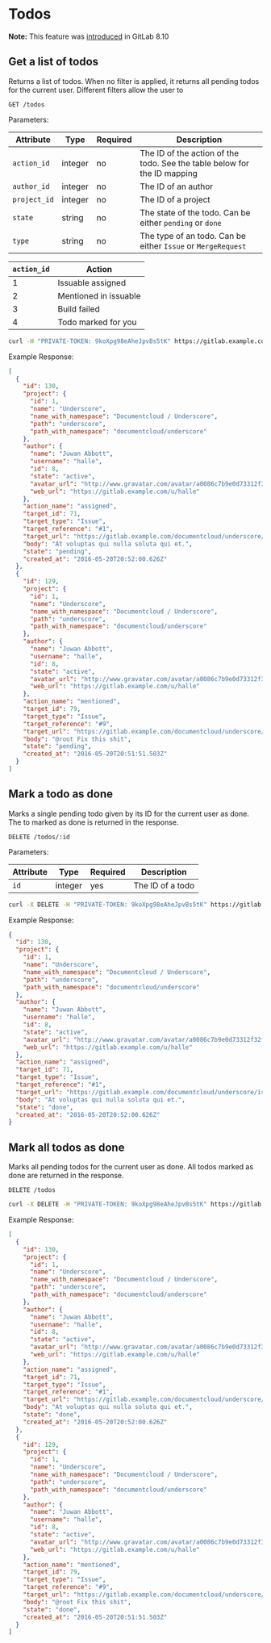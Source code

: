 # Todos

**Note:** This feature was [introduced][ce-3188] in GitLab 8.10

## Get a list of todos

Returns a list of todos. When no filter is applied, it returns all pending todos
for the current user. Different filters allow the user to

```
GET /todos
```

Parameters:

| Attribute | Type | Required | Description |
| --------- | ---- | -------- | ----------- |
| `action_id` | integer | no | The ID of the action of the todo. See the table below for the ID mapping |
| `author_id` | integer | no | The ID of an author |
| `project_id` | integer | no | The ID of a project |
| `state` | string | no | The state of the todo. Can be either `pending` or `done` |
| `type` | string | no | The type of an todo. Can be either `Issue` or `MergeRequest` |

| `action_id` | Action |
| ----------- | ------ |
| 1           | Issuable assigned |
| 2           | Mentioned in issuable |
| 3           | Build failed |
| 4           | Todo marked for you |


```bash
curl -H "PRIVATE-TOKEN: 9koXpg98eAheJpvBs5tK" https://gitlab.example.com/api/v3/todos
```

Example Response:

```json
[
  {
    "id": 130,
    "project": {
      "id": 1,
      "name": "Underscore",
      "name_with_namespace": "Documentcloud / Underscore",
      "path": "underscore",
      "path_with_namespace": "documentcloud/underscore"
    },
    "author": {
      "name": "Juwan Abbott",
      "username": "halle",
      "id": 8,
      "state": "active",
      "avatar_url": "http://www.gravatar.com/avatar/a0086c7b9e0d73312f32ff745fdcb43e?s=80&d=identicon",
      "web_url": "https://gitlab.example.com/u/halle"
    },
    "action_name": "assigned",
    "target_id": 71,
    "target_type": "Issue",
    "target_reference": "#1",
    "target_url": "https://gitlab.example.com/documentcloud/underscore/issues/1",
    "body": "At voluptas qui nulla soluta qui et.",
    "state": "pending",
    "created_at": "2016-05-20T20:52:00.626Z"
  },
  {
    "id": 129,
    "project": {
      "id": 1,
      "name": "Underscore",
      "name_with_namespace": "Documentcloud / Underscore",
      "path": "underscore",
      "path_with_namespace": "documentcloud/underscore"
    },
    "author": {
      "name": "Juwan Abbott",
      "username": "halle",
      "id": 8,
      "state": "active",
      "avatar_url": "http://www.gravatar.com/avatar/a0086c7b9e0d73312f32ff745fdcb43e?s=80&d=identicon",
      "web_url": "https://gitlab.example.com/u/halle"
    },
    "action_name": "mentioned",
    "target_id": 79,
    "target_type": "Issue",
    "target_reference": "#9",
    "target_url": "https://gitlab.example.com/documentcloud/underscore/issues/9#note_959",
    "body": "@root Fix this shit",
    "state": "pending",
    "created_at": "2016-05-20T20:51:51.503Z"
  }
]
```

## Mark a todo as done

Marks a single pending todo given by its ID for the current user as done. The to
marked as done is returned in the response.

```
DELETE /todos/:id
```

Parameters:

| Attribute | Type | Required | Description |
| --------- | ---- | -------- | ----------- |
| `id` | integer | yes | The ID of a todo |

```bash
curl -X DELETE -H "PRIVATE-TOKEN: 9koXpg98eAheJpvBs5tK" https://gitlab.example.com/api/v3/todos/130
```

Example Response:

```json
{
  "id": 130,
  "project": {
    "id": 1,
    "name": "Underscore",
    "name_with_namespace": "Documentcloud / Underscore",
    "path": "underscore",
    "path_with_namespace": "documentcloud/underscore"
  },
  "author": {
    "name": "Juwan Abbott",
    "username": "halle",
    "id": 8,
    "state": "active",
    "avatar_url": "http://www.gravatar.com/avatar/a0086c7b9e0d73312f32ff745fdcb43e?s=80&d=identicon",
    "web_url": "https://gitlab.example.com/u/halle"
  },
  "action_name": "assigned",
  "target_id": 71,
  "target_type": "Issue",
  "target_reference": "#1",
  "target_url": "https://gitlab.example.com/documentcloud/underscore/issues/1",
  "body": "At voluptas qui nulla soluta qui et.",
  "state": "done",
  "created_at": "2016-05-20T20:52:00.626Z"
}
```

## Mark all todos as done

Marks all pending todos for the current user as done. All todos marked as done
are returned in the response.

```
DELETE /todos
```

```bash
curl -X DELETE -H "PRIVATE-TOKEN: 9koXpg98eAheJpvBs5tK" https://gitlab.example.com/api/v3/todos
```

Example Response:

```json
[
  {
    "id": 130,
    "project": {
      "id": 1,
      "name": "Underscore",
      "name_with_namespace": "Documentcloud / Underscore",
      "path": "underscore",
      "path_with_namespace": "documentcloud/underscore"
    },
    "author": {
      "name": "Juwan Abbott",
      "username": "halle",
      "id": 8,
      "state": "active",
      "avatar_url": "http://www.gravatar.com/avatar/a0086c7b9e0d73312f32ff745fdcb43e?s=80&d=identicon",
      "web_url": "https://gitlab.example.com/u/halle"
    },
    "action_name": "assigned",
    "target_id": 71,
    "target_type": "Issue",
    "target_reference": "#1",
    "target_url": "https://gitlab.example.com/documentcloud/underscore/issues/1",
    "body": "At voluptas qui nulla soluta qui et.",
    "state": "done",
    "created_at": "2016-05-20T20:52:00.626Z"
  },
  {
    "id": 129,
    "project": {
      "id": 1,
      "name": "Underscore",
      "name_with_namespace": "Documentcloud / Underscore",
      "path": "underscore",
      "path_with_namespace": "documentcloud/underscore"
    },
    "author": {
      "name": "Juwan Abbott",
      "username": "halle",
      "id": 8,
      "state": "active",
      "avatar_url": "http://www.gravatar.com/avatar/a0086c7b9e0d73312f32ff745fdcb43e?s=80&d=identicon",
      "web_url": "https://gitlab.example.com/u/halle"
    },
    "action_name": "mentioned",
    "target_id": 79,
    "target_type": "Issue",
    "target_reference": "#9",
    "target_url": "https://gitlab.example.com/documentcloud/underscore/issues/9#note_959",
    "body": "@root Fix this shit",
    "state": "done",
    "created_at": "2016-05-20T20:51:51.503Z"
  }
]
```

[ce-3188]: https://gitlab.com/gitlab-org/gitlab-ce/merge_requests/3188
